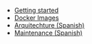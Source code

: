 - [Getting started](./)
- [Docker Images](./docker.md)
- [Arquitechture (Spanish)](./arq.md)
- [Maintenance (Spanish)](./maintenance.md)

